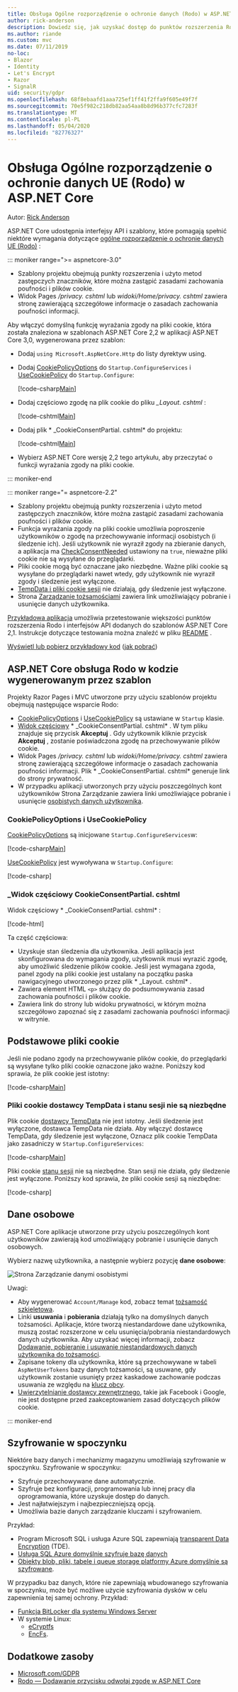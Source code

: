 ```yaml
---
title: Obsługa Ogólne rozporządzenie o ochronie danych (Rodo) w ASP.NET Core
author: rick-anderson
description: Dowiedz się, jak uzyskać dostęp do punktów rozszerzenia Rodo w aplikacji sieci Web ASP.NET Core.
ms.author: riande
ms.custom: mvc
ms.date: 07/11/2019
no-loc:
- Blazor
- Identity
- Let's Encrypt
- Razor
- SignalR
uid: security/gdpr
ms.openlocfilehash: 68f8ebaafd1aaa725ef1ff41f2ffa9f605e49f7f
ms.sourcegitcommit: 70e5f982c218db82aa54aa8b8d96b377cfc7283f
ms.translationtype: MT
ms.contentlocale: pl-PL
ms.lasthandoff: 05/04/2020
ms.locfileid: "82776327"
---
```

# <a name="eu-general-data-protection-regulation-gdpr-support-in-aspnet-core"></a>Obsługa Ogólne rozporządzenie o ochronie danych UE (Rodo) w ASP.NET Core

Autor: [Rick Anderson](https://twitter.com/RickAndMSFT)

ASP.NET Core udostępnia interfejsy API i szablony, które pomagają spełnić niektóre wymagania dotyczące [ogólne rozporządzenie o ochronie danych UE (Rodo)](https://www.eugdpr.org/) :

::: moniker range=">= aspnetcore-3.0"

* Szablony projektu obejmują punkty rozszerzenia i użyto metod zastępczych znaczników, które można zastąpić zasadami zachowania poufności i plików cookie.
* Widok Pages */privacy. cshtml* lub *widoki/Home/privacy. cshtml* zawiera stronę zawierającą szczegółowe informacje o zasadach zachowania poufności informacji.

Aby włączyć domyślną funkcję wyrażania zgody na pliki cookie, która została znaleziona w szablonach ASP.NET Core 2,2 w aplikacji ASP.NET Core 3,0, wygenerowana przez szablon:

* Dodaj `using Microsoft.AspNetCore.Http` do listy dyrektyw using.
* Dodaj [CookiePolicyOptions](/dotnet/api/microsoft.aspnetcore.builder.cookiepolicyoptions) do `Startup.ConfigureServices` i [UseCookiePolicy](/dotnet/api/microsoft.aspnetcore.builder.cookiepolicyappbuilderextensions.usecookiepolicy) do `Startup.Configure`:

  [!code-csharp[Main](gdpr/sample/RP3.0/Startup.cs?name=snippet1&highlight=12-19,38)]

* Dodaj częściowo zgodę na plik cookie do pliku *_Layout. cshtml* :

  [!code-cshtml[Main](gdpr/sample/RP3.0/Pages/Shared/_Layout.cshtml?name=snippet&highlight=4)]

* Dodaj plik * \_CookieConsentPartial. cshtml* do projektu:

  [!code-cshtml[Main](gdpr/sample/RP3.0/Pages/Shared/_CookieConsentPartial.cshtml)]

* Wybierz ASP.NET Core wersję 2,2 tego artykułu, aby przeczytać o funkcji wyrażania zgody na pliki cookie.

::: moniker-end

::: moniker range="= aspnetcore-2.2"

* Szablony projektu obejmują punkty rozszerzenia i użyto metod zastępczych znaczników, które można zastąpić zasadami zachowania poufności i plików cookie.
* Funkcja wyrażania zgody na pliki cookie umożliwia poproszenie użytkowników o zgodę na przechowywanie informacji osobistych (i śledzenie ich). Jeśli użytkownik nie wyraził zgody na zbieranie danych, a aplikacja ma [CheckConsentNeeded](/dotnet/api/microsoft.aspnetcore.builder.cookiepolicyoptions.checkconsentneeded) ustawiony na `true`, nieważne pliki cookie nie są wysyłane do przeglądarki.
* Pliki cookie mogą być oznaczane jako niezbędne. Ważne pliki cookie są wysyłane do przeglądarki nawet wtedy, gdy użytkownik nie wyraził zgody i śledzenie jest wyłączone.
* [TempData i pliki cookie sesji](#tempdata) nie działają, gdy śledzenie jest wyłączone.
* Strona [Zarządzanie tożsamościami](#pd) zawiera link umożliwiający pobranie i usunięcie danych użytkownika.

[Przykładowa aplikacja](https://github.com/dotnet/AspNetCore.Docs/tree/live/aspnetcore/security/gdpr/sample) umożliwia przetestowanie większości punktów rozszerzenia Rodo i interfejsów API dodanych do szablonów ASP.NET Core 2,1. Instrukcje dotyczące testowania można znaleźć w pliku [README](https://github.com/dotnet/AspNetCore.Docs/tree/live/aspnetcore/security/gdpr/sample) .

[Wyświetl lub pobierz przykładowy kod](https://github.com/dotnet/AspNetCore.Docs/tree/live/aspnetcore/security/gdpr/sample) ([jak pobrać](xref:index#how-to-download-a-sample))

## <a name="aspnet-core-gdpr-support-in-template-generated-code"></a>ASP.NET Core obsługa Rodo w kodzie wygenerowanym przez szablon

Projekty Razor Pages i MVC utworzone przy użyciu szablonów projektu obejmują następujące wsparcie Rodo:

* [CookiePolicyOptions](/dotnet/api/microsoft.aspnetcore.builder.cookiepolicyoptions) i [UseCookiePolicy](/dotnet/api/microsoft.aspnetcore.builder.cookiepolicyappbuilderextensions.usecookiepolicy) są ustawiane w `Startup` klasie.
* [Widok częściowy](xref:mvc/views/tag-helpers/builtin-th/partial-tag-helper) * \_CookieConsentPartial. cshtml* . W tym pliku znajduje się przycisk **Akceptuj** . Gdy użytkownik kliknie przycisk **Akceptuj** , zostanie poświadczona zgodę na przechowywanie plików cookie.
* Widok Pages */privacy. cshtml* lub *widoki/Home/privacy. cshtml* zawiera stronę zawierającą szczegółowe informacje o zasadach zachowania poufności informacji. Plik * \_CookieConsentPartial. cshtml* generuje link do strony prywatność.
* W przypadku aplikacji utworzonych przy użyciu poszczególnych kont użytkowników Strona Zarządzanie zawiera linki umożliwiające pobranie i usunięcie [osobistych danych użytkownika](#pd).

### <a name="cookiepolicyoptions-and-usecookiepolicy"></a>CookiePolicyOptions i UseCookiePolicy

[CookiePolicyOptions](/dotnet/api/microsoft.aspnetcore.builder.cookiepolicyoptions) są inicjowane `Startup.ConfigureServices`w:

[!code-csharp[Main](gdpr/sample/Startup.cs?name=snippet1&highlight=14-20)]

[UseCookiePolicy](/dotnet/api/microsoft.aspnetcore.builder.cookiepolicyappbuilderextensions.usecookiepolicy) jest wywoływana w `Startup.Configure`:

[!code-csharp[](gdpr/sample/Startup.cs?name=snippet1&highlight=51)]

### <a name="_cookieconsentpartialcshtml-partial-view"></a>\_Widok częściowy CookieConsentPartial. cshtml

Widok częściowy * \_CookieConsentPartial. cshtml* :

[!code-html[](gdpr/sample/RP2.2/Pages/Shared/_CookieConsentPartial.cshtml)]

Ta część częściowa:

* Uzyskuje stan śledzenia dla użytkownika. Jeśli aplikacja jest skonfigurowana do wymagania zgody, użytkownik musi wyrazić zgodę, aby umożliwić śledzenie plików cookie. Jeśli jest wymagana zgoda, panel zgody na pliki cookie jest ustalany na początku paska nawigacyjnego utworzonego przez plik * \_Layout. cshtml* .
* Zawiera element HTML `<p>` służący do podsumowywania zasad zachowania poufności i plików cookie.
* Zawiera link do strony lub widoku prywatności, w którym można szczegółowo zapoznać się z zasadami zachowania poufności informacji w witrynie.

## <a name="essential-cookies"></a>Podstawowe pliki cookie

Jeśli nie podano zgody na przechowywanie plików cookie, do przeglądarki są wysyłane tylko pliki cookie oznaczone jako ważne. Poniższy kod sprawia, że plik cookie jest istotny:

[!code-csharp[Main](gdpr/sample/RP2.2/Pages/Cookie.cshtml.cs?name=snippet1&highlight=5)]

<a name="tempdata"></a>

### <a name="tempdata-provider-and-session-state-cookies-arent-essential"></a>Pliki cookie dostawcy TempData i stanu sesji nie są niezbędne

Plik cookie [dostawcy TempData](xref:fundamentals/app-state#tempdata) nie jest istotny. Jeśli śledzenie jest wyłączone, dostawca TempData nie działa. Aby włączyć dostawcę TempData, gdy śledzenie jest wyłączone, Oznacz plik cookie TempData jako zasadniczy w `Startup.ConfigureServices`:

[!code-csharp[Main](gdpr/sample/RP2.2/Startup.cs?name=snippet1)]

Pliki cookie [stanu sesji](xref:fundamentals/app-state) nie są niezbędne. Stan sesji nie działa, gdy śledzenie jest wyłączone. Poniższy kod sprawia, że pliki cookie sesji są niezbędne:

[!code-csharp[](gdpr/sample/RP2.2/Startup.cs?name=snippet2)]

<a name="pd"></a>

## <a name="personal-data"></a>Dane osobowe

ASP.NET Core aplikacje utworzone przy użyciu poszczególnych kont użytkowników zawierają kod umożliwiający pobranie i usunięcie danych osobowych.

Wybierz nazwę użytkownika, a następnie wybierz pozycję **dane osobowe**:

![Strona Zarządzanie danymi osobistymi](gdpr/_static/pd.png)

Uwagi:

* Aby wygenerować `Account/Manage` kod, zobacz temat [tożsamość szkieletowa](xref:security/authentication/scaffold-identity).
* Linki **usuwania** i **pobierania** działają tylko na domyślnych danych tożsamości. Aplikacje, które tworzą niestandardowe dane użytkownika, muszą zostać rozszerzone w celu usunięcia/pobrania niestandardowych danych użytkownika. Aby uzyskać więcej informacji, zobacz [Dodawanie, pobieranie i usuwanie niestandardowych danych użytkownika do tożsamości](xref:security/authentication/add-user-data).
* Zapisane tokeny dla użytkownika, które są przechowywane w tabeli `AspNetUserTokens` bazy danych tożsamości, są usuwane, gdy użytkownik zostanie usunięty przez kaskadowe zachowanie podczas usuwania ze względu na [klucz obcy](https://github.com/aspnet/Identity/blob/release/2.1/src/EF/IdentityUserContext.cs#L152).
* [Uwierzytelnianie dostawcy zewnętrznego](xref:security/authentication/social/index), takie jak Facebook i Google, nie jest dostępne przed zaakceptowaniem zasad dotyczących plików cookie.

::: moniker-end

## <a name="encryption-at-rest"></a>Szyfrowanie w spoczynku

Niektóre bazy danych i mechanizmy magazynu umożliwiają szyfrowanie w spoczynku. Szyfrowanie w spoczynku:

* Szyfruje przechowywane dane automatycznie.
* Szyfruje bez konfiguracji, programowania lub innej pracy dla oprogramowania, które uzyskuje dostęp do danych.
* Jest najłatwiejszym i najbezpieczniejszą opcją.
* Umożliwia bazie danych zarządzanie kluczami i szyfrowaniem.

Przykład:

* Program Microsoft SQL i usługa Azure SQL zapewniają [transparent Data Encryption](/sql/relational-databases/security/encryption/transparent-data-encryption) (TDE).
* [Usługa SQL Azure domyślnie szyfruje bazę danych](https://azure.microsoft.com/updates/newly-created-azure-sql-databases-encrypted-by-default/)
* [Obiekty blob, pliki, tabele i queue storage platformy Azure domyślnie są szyfrowane](https://azure.microsoft.com/blog/announcing-default-encryption-for-azure-blobs-files-table-and-queue-storage/).

W przypadku baz danych, które nie zapewniają wbudowanego szyfrowania w spoczynku, może być możliwe użycie szyfrowania dysków w celu zapewnienia tej samej ochrony. Przykład:

* [Funkcja BitLocker dla systemu Windows Server](/windows/security/information-protection/bitlocker/bitlocker-how-to-deploy-on-windows-server)
* W systemie Linux:
  * [eCryptfs](https://launchpad.net/ecryptfs)
  * [EncFs](https://github.com/vgough/encfs).

## <a name="additional-resources"></a>Dodatkowe zasoby

* [Microsoft.com/GDPR](https://www.microsoft.com/trustcenter/Privacy/GDPR)
* [Rodo — Dodawanie przycisku odwołaj zgodę w ASP.NET Core](https://www.joeaudette.com/blog/2018/08/28/gdpr---adding-a-revoke-consent-button-in-aspnet-core)
